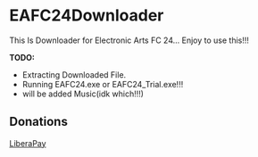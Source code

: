 # EAFC24Downloader
This Is Downloader for Electronic Arts FC 24... Enjoy to use this!!!

**TODO:**

- Extracting Downloaded File.
- Running EAFC24.exe or EAFC24_Trial.exe!!!
- will be added Music(idk which!!!)

## Donations

[LiberaPay](https://liberapay.com/RikkoMatsumatoOfficial/donate)
